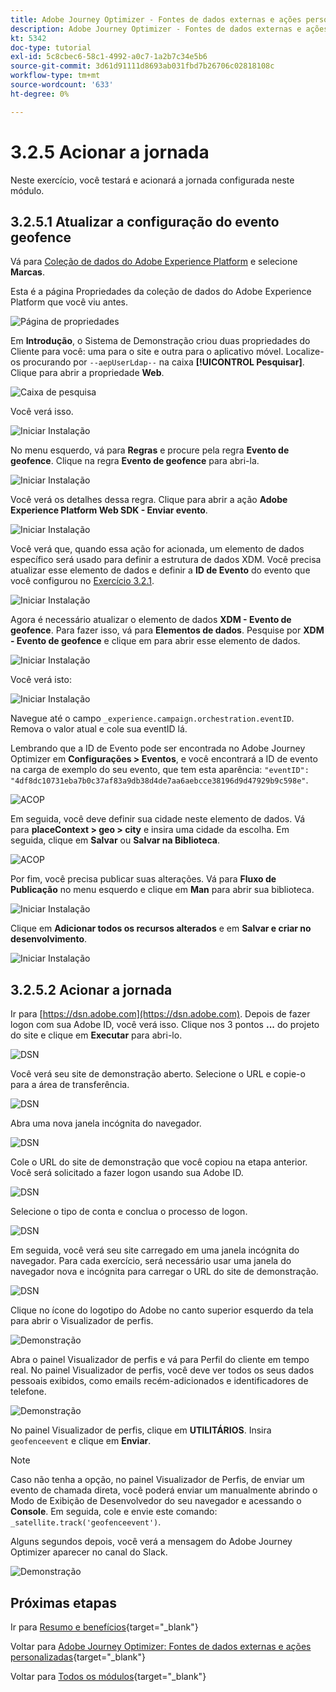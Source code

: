 ```yaml
---
title: Adobe Journey Optimizer - Fontes de dados externas e ações personalizadas
description: Adobe Journey Optimizer - Fontes de dados externas e ações personalizadas
kt: 5342
doc-type: tutorial
exl-id: 5c8cbec6-58c1-4992-a0c7-1a2b7c34e5b6
source-git-commit: 3d61d91111d8693ab031fbd7b26706c02818108c
workflow-type: tm+mt
source-wordcount: '633'
ht-degree: 0%

---
```


# 3.2.5 Acionar a jornada

Neste exercício, você testará e acionará a jornada configurada neste módulo.

## 3.2.5.1 Atualizar a configuração do evento geofence

Vá para [Coleção de dados do Adobe Experience Platform](https://experience.adobe.com/launch/) e selecione **Marcas**.

Esta é a página Propriedades da coleção de dados do Adobe Experience Platform que você viu antes.

![Página de propriedades](./../../../../modules/delivery-activation/datacollection/dc1.1/images/launch1.png)

Em **Introdução**, o Sistema de Demonstração criou duas propriedades do Cliente para você: uma para o site e outra para o aplicativo móvel. Localize-os procurando por `--aepUserLdap--` na caixa **[!UICONTROL Pesquisar]**. Clique para abrir a propriedade **Web**.

![Caixa de pesquisa](./../../../../modules/delivery-activation/datacollection/dc1.1/images/property6.png)

Você verá isso.

![Iniciar Instalação](./images/rule1.png)

No menu esquerdo, vá para **Regras** e procure pela regra **Evento de geofence**. Clique na regra **Evento de geofence** para abri-la.

![Iniciar Instalação](./images/rule2.png)

Você verá os detalhes dessa regra. Clique para abrir a ação **Adobe Experience Platform Web SDK - Enviar evento**.

![Iniciar Instalação](./images/rule3.png)

Você verá que, quando essa ação for acionada, um elemento de dados específico será usado para definir a estrutura de dados XDM. Você precisa atualizar esse elemento de dados e definir a **ID de Evento** do evento que você configurou no [Exercício 3.2.1](./ex1.md).

![Iniciar Instalação](./images/rule4.png)

Agora é necessário atualizar o elemento de dados **XDM - Evento de geofence**. Para fazer isso, vá para **Elementos de dados**. Pesquise por **XDM - Evento de geofence** e clique em para abrir esse elemento de dados.

![Iniciar Instalação](./images/rule5.png)

Você verá isto:

![Iniciar Instalação](./images/rule6.png)

Navegue até o campo `_experience.campaign.orchestration.eventID`. Remova o valor atual e cole sua eventID lá.

Lembrando que a ID de Evento pode ser encontrada no Adobe Journey Optimizer em **Configurações > Eventos**, e você encontrará a ID de evento na carga de exemplo do seu evento, que tem esta aparência: `"eventID": "4df8dc10731eba7b0c37af83a9db38d4de7aa6aebcce38196d9d47929b9c598e"`.

![ACOP](./images/payloadeventID.png)

Em seguida, você deve definir sua cidade neste elemento de dados. Vá para **placeContext > geo > city** e insira uma cidade da escolha. Em seguida, clique em **Salvar** ou **Salvar na Biblioteca**.

![ACOP](./images/payloadeventIDgeo.png)

Por fim, você precisa publicar suas alterações. Vá para **Fluxo de Publicação** no menu esquerdo e clique em **Man** para abrir sua biblioteca.

![Iniciar Instalação](./images/rule8.png)

Clique em **Adicionar todos os recursos alterados** e em **Salvar e criar no desenvolvimento**.

![Iniciar Instalação](./images/rule9.png)

## 3.2.5.2 Acionar a jornada

Ir para [https://dsn.adobe.com](https://dsn.adobe.com). Depois de fazer logon com sua Adobe ID, você verá isso. Clique nos 3 pontos **...** do projeto do site e clique em **Executar** para abri-lo.

![DSN](./../../datacollection/dc1.1/images/web8.png)

Você verá seu site de demonstração aberto. Selecione o URL e copie-o para a área de transferência.

![DSN](../../../getting-started/gettingstarted/images/web3.png)

Abra uma nova janela incógnita do navegador.

![DSN](../../../getting-started/gettingstarted/images/web4.png)

Cole o URL do site de demonstração que você copiou na etapa anterior. Você será solicitado a fazer logon usando sua Adobe ID.

![DSN](../../../getting-started/gettingstarted/images/web5.png)

Selecione o tipo de conta e conclua o processo de logon.

![DSN](../../../getting-started/gettingstarted/images/web6.png)

Em seguida, você verá seu site carregado em uma janela incógnita do navegador. Para cada exercício, será necessário usar uma janela do navegador nova e incógnita para carregar o URL do site de demonstração.

![DSN](../../../getting-started/gettingstarted/images/web7.png)

Clique no ícone do logotipo do Adobe no canto superior esquerdo da tela para abrir o Visualizador de perfis.

![Demonstração](./../../../../modules/delivery-activation/datacollection/dc1.2/images/pv1.png)

Abra o painel Visualizador de perfis e vá para Perfil do cliente em tempo real. No painel Visualizador de perfis, você deve ver todos os seus dados pessoais exibidos, como emails recém-adicionados e identificadores de telefone.

![Demonstração](./images/pv2.png)

No painel Visualizador de perfis, clique em **UTILITÁRIOS**. Insira `geofenceevent` e clique em **Enviar**.

>[!NOTE]
>
>Caso não tenha a opção, no painel Visualizador de Perfis, de enviar um evento de chamada direta, você poderá enviar um manualmente abrindo o Modo de Exibição de Desenvolvedor do seu navegador e acessando o **Console**. Em seguida, cole e envie este comando: `_satellite.track('geofenceevent')`.

Alguns segundos depois, você verá a mensagem do Adobe Journey Optimizer aparecer no canal do Slack.

![Demonstração](./images/smsdemo4.png)

## Próximas etapas

Ir para [Resumo e benefícios](./summary.md){target="_blank"}

Voltar para [Adobe Journey Optimizer: Fontes de dados externas e ações personalizadas](journey-orchestration-external-weather-api-sms.md){target="_blank"}

Voltar para [Todos os módulos](./../../../../overview.md){target="_blank"}
